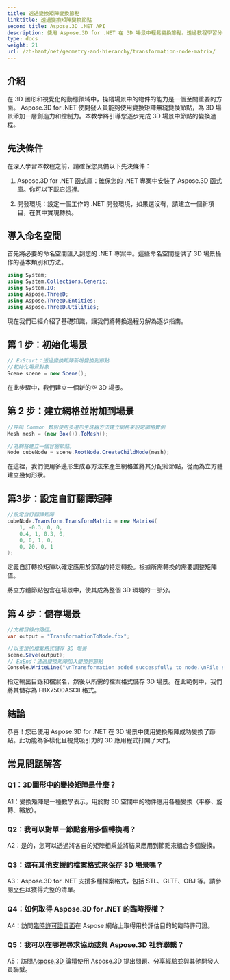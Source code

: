 ```yaml
---
title: 透過變換矩陣變換節點
linktitle: 透過變換矩陣變換節點
second_title: Aspose.3D .NET API
description: 使用 Aspose.3D for .NET 在 3D 場景中輕鬆變換節點。透過教程學習分步節點轉換。
type: docs
weight: 21
url: /zh-hant/net/geometry-and-hierarchy/transformation-node-matrix/
---
```

## 介紹

在 3D 圖形和視覺化的動態領域中，操縱場景中的物件的能力是一個至關重要的方面。 Aspose.3D for .NET 使開發人員能夠使用變換矩陣無縫變換節點，為 3D 場景添加一層創造力和控制力。本教學將引導您逐步完成 3D 場景中節點的變換過程。

## 先決條件

在深入學習本教程之前，請確保您具備以下先決條件：

1.  Aspose.3D for .NET 函式庫：確保您的 .NET 專案中安裝了 Aspose.3D 函式庫。你可以下載它[這裡](https://releases.aspose.com/3d/net/).

2. 開發環境：設定一個工作的 .NET 開發環境，如果還沒有，請建立一個新項目，在其中實現轉換。

## 導入命名空間

首先將必要的命名空間匯入到您的 .NET 專案中。這些命名空間提供了 3D 場景操作的基本類別和方法。

```csharp
using System;
using System.Collections.Generic;
using System.IO;
using Aspose.ThreeD;
using Aspose.ThreeD.Entities;
using Aspose.ThreeD.Utilities;
```

現在我們已經介紹了基礎知識，讓我們將轉換過程分解為逐步指南。

## 第 1 步：初始化場景

```csharp
// ExStart：透過變換矩陣新增變換到節點
//初始化場景對象
Scene scene = new Scene();

```

在此步驟中，我們建立一個新的空 3D 場景。

## 第 2 步：建立網格並附加到場景

```csharp
//呼叫 Common 類別使用多邊形生成器方法建立網格來設定網格實例
Mesh mesh = (new Box()).ToMesh();

//為網格建立一個容器節點。
Node cubeNode = scene.RootNode.CreateChildNode(mesh);
```

在這裡，我們使用多邊形生成器方法來產生網格並將其分配給節點，從而為立方體建立幾何形狀。

## 第3步：設定自訂翻譯矩陣

```csharp
//設定自訂翻譯矩陣
cubeNode.Transform.TransformMatrix = new Matrix4(
    1, -0.3, 0, 0,
    0.4, 1, 0.3, 0,
    0, 0, 1, 0,
    0, 20, 0, 1
);        
```

定義自訂轉換矩陣以確定應用於節點的特定轉換。根據所需轉換的需要調整矩陣值。

將立方體節點包含在場景中，使其成為整個 3D 環境的一部分。

## 第 4 步：儲存場景

```csharp
//文檔目錄的路徑。
var output = "TransformationToNode.fbx";

//以支援的檔案格式儲存 3D 場景
scene.Save(output);
// ExEnd：透過變換矩陣加入變換到節點
Console.WriteLine("\nTransformation added successfully to node.\nFile saved at " + output);
```

指定輸出目錄和檔案名，然後以所需的檔案格式儲存 3D 場景。在此範例中，我們將其儲存為 FBX7500ASCII 格式。

## 結論

恭喜！您已使用 Aspose.3D for .NET 在 3D 場景中使用變換矩陣成功變換了節點。此功能為多樣化且視覺吸引力的 3D 應用程式打開了大門。

## 常見問題解答

### Q1：3D圖形中的變換矩陣是什麼？

A1：變換矩陣是一種數學表示，用於對 3D 空間中的物件應用各種變換（平移、旋轉、縮放）。

### Q2：我可以對單一節點套用多個轉換嗎？

A2：是的，您可以透過將各自的矩陣相乘並將結果應用到節點來組合多個變換。

### Q3：還有其他支援的檔案格式來保存 3D 場景嗎？

 A3：Aspose.3D for .NET 支援多種檔案格式，包括 STL、GLTF、OBJ 等。請參閱[文件](https://reference.aspose.com/3d/net/)以獲得完整的清單。

### Q4：如何取得 Aspose.3D for .NET 的臨時授權？

 A4：訪問[臨時許可證頁面](https://purchase.aspose.com/temporary-license/)在 Aspose 網站上取得用於評估目的的臨時許可證。

### Q5：我可以在哪裡尋求協助或與 Aspose.3D 社群聯繫？

 A5：訪問[Aspose.3D 論壇](https://forum.aspose.com/c/3d/18)使用 Aspose.3D 提出問題、分享經驗並與其他開發人員聯繫。
